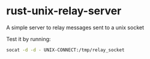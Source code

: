 # rust-unix-relay-server

A simple server to relay messages sent to a unix socket

Test it by running:

```bash
socat -d -d - UNIX-CONNECT:/tmp/relay_socket
```
